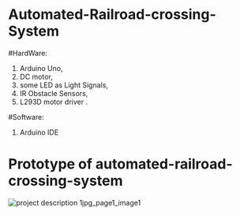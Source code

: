 # Automated-Railroad-crossing-System

#HardWare: 
1. Arduino Uno, 
2. DC motor, 
3. some LED as Light Signals,
4. IR Obstacle Sensors, 
5. L293D motor driver . 

#Software:
1. Arduino IDE

# Prototype of automated-railroad-crossing-system
![project description 1jpg_page1_image1](https://user-images.githubusercontent.com/36074470/45993147-23f70080-c0af-11e8-910a-84184e8ab69f.jpg)
